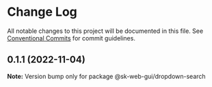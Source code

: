 # Change Log

All notable changes to this project will be documented in this file.
See [Conventional Commits](https://conventionalcommits.org) for commit guidelines.

## 0.1.1 (2022-11-04)

**Note:** Version bump only for package @sk-web-gui/dropdown-search
